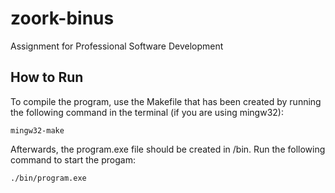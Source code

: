 # zoork-binus
Assignment for Professional Software Development

## How to Run
To compile the program, use the Makefile that has been created by running the following command in the terminal (if you are using mingw32):

```
mingw32-make
```

Afterwards, the program.exe file should be created in /bin. Run the following command to start the progam:

```
./bin/program.exe
```